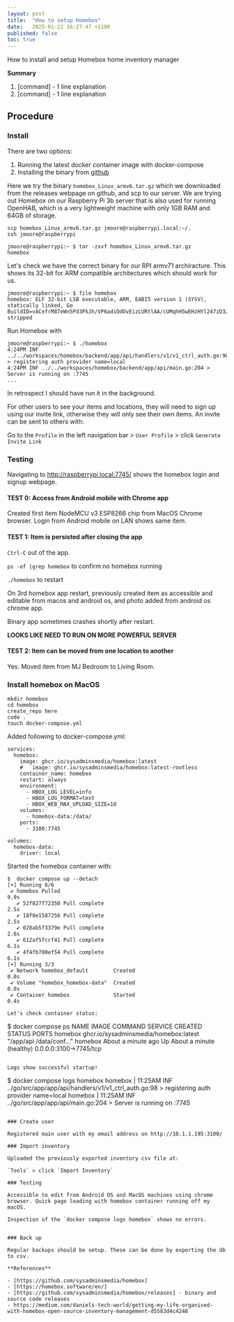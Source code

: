 ```yaml
---
layout: post
title:  "How to setup Homebox"
date:   2025-01-22 16:27:47 +1100
published: false
toc: true
---
```


How to install and setup Homebox home inventory manager

**Summary**

1. [command] - 1 line explanation
2. [command] - 1 line explanation

## Procedure

### Install

There are two options:

1. Running the latest docker container image with docker-compose
2. Installing the binary from [github](https://github.com/sysadminsmedia/homebox/releases)

Here we try the binary `homebox_Linux_armv6.tar.gz` which we downloaded from the releases webpage on github, and scp to our server. We are trying out Homebox on our Raspberry Pi 3b server that is also used for running OpenHAB, which is a very lightweight machine with only 1GB RAM and 64GB of storage.

```
scp homebox_Linux_armv6.tar.gz jmoore@raspberrypi.local:~/.
ssh jmoore@raspberrypi
```

```
jmoore@raspberrypi:~ $ tar -zxvf homebox_Linux_armv6.tar.gz
homebox
```

Let's check we have the correct binary for our RPI armv71 archiracture. This shows its 32-bit for ARM compatible architectures which should work for us.

```
jmoore@raspberrypi:~ $ file homebox
homebox: ELF 32-bit LSB executable, ARM, EABI5 version 1 (SYSV), statically linked, Go BuildID=vACefrM87eWn5Pd3PkJh/VP6adiOdOvEizLURtlAA/cUMqhH5wEHzHYl247zD3/1CahodI08aUH7SGONmp3, stripped
```

Run Homebox with
```
jmoore@raspberrypi:~ $ ./homebox
4:24PM INF ../../workspaces/homebox/backend/app/api/handlers/v1/v1_ctrl_auth.go:98 > registering auth provider name=local
4:24PM INF ../../workspaces/homebox/backend/app/api/main.go:204 > Server is running on :7745
...
```

In retrospect I should have run it in the background.


For other users to see your items and locations, they will need to sign up using our invite link, otherwise they will only see their own items. An invite can be sent to others with:

Go to the `Profile` in the left navigation bar > `User Profile` > click `Generate Invite Link`

### Testing

Navigating to http://raspberrypi.local:7745/ shows the homebox login and signup webpage.


#### TEST 0: Access from Android mobile with Chrome app

Created first item NodeMCU v3 ESP8266 chip  from MacOS Chrome browser. Login from Android mobile on LAN shows same item.


#### TEST 1: Item is persisted after closing the app

`Ctrl-C` out of the app.

`ps -ef |grep homebox` to confirm no homebox running

`./homebox` to restart

On 3rd homebox app restart, previously created item as accessible and editable from macos and android os, and photo added from android os chrome app.

 Binary app sometimes crashes shortly after restart.


**LOOKS LIKE NEED TO RUN ON MORE POWERFUL SERVER**

#### TEST 2: Item can be moved from one location to another

Yes. Moved item from MJ Bedroom to Living Room.

### Install homebox on MacOS

```
mkdir homebox
cd homebox
create_repo here
code .
touch docker-compose.yml
```


Added following to docker-compose.yml:
```
services:
  homebox:
    image: ghcr.io/sysadminsmedia/homebox:latest
    #   image: ghcr.io/sysadminsmedia/homebox:latest-rootless
    container_name: homebox
    restart: always
    environment:
      - HBOX_LOG_LEVEL=info
      - HBOX_LOG_FORMAT=text
      - HBOX_WEB_MAX_UPLOAD_SIZE=10
    volumes:
      - homebox-data:/data/
    ports:
      - 3100:7745

volumes:
  homebox-data:
    driver: local
```

Started the homebox container with:

```
$  docker compose up --detach
[+] Running 6/6
 ✔ homebox Pulled                                                                                                                                                    9.9s
   ✔ 52f827f72350 Pull complete                                                                                                                                      2.5s
   ✔ 18f8e1587256 Pull complete                                                                                                                                      2.5s
   ✔ 028ab5f3379e Pull complete                                                                                                                                      2.6s
   ✔ 612af5fccf41 Pull complete                                                                                                                                      6.1s
   ✔ 4f4fb700ef54 Pull complete                                                                                                                                      6.1s
[+] Running 3/3
 ✔ Network homebox_default        Created                                                                                                                            0.0s
 ✔ Volume "homebox_homebox-data"  Created                                                                                                                            0.0s
 ✔ Container homebox              Started                                                                                                                            0.4s

Let's check container status:

```
$ docker compose ps
NAME      IMAGE                                   COMMAND                  SERVICE   CREATED              STATUS                        PORTS
homebox   ghcr.io/sysadminsmedia/homebox:latest   "/app/api /data/conf…"   homebox   About a minute ago   Up About a minute (healthy)   0.0.0.0:3100->7745/tcp
```

Logs show successful startup!

```
$ docker compose logs homebox
homebox  | 11:25AM INF ../go/src/app/app/api/handlers/v1/v1_ctrl_auth.go:98 > registering auth provider name=local
homebox  | 11:25AM INF ../go/src/app/app/api/main.go:204 > Server is running on :7745
```

### Create user

Registered main user with my email address on http://10.1.1.195:3100/

### Import inventory

Uploaded the previously exported inventory csv file at:

`Tools` > click `Import Inventory`

### Testing

Accessible to edit from Android OS and MacOS machines using chrome browser. Quick page loading with homebox container running off my macOS.

Inspection of the `docker compose logs homebox` shows no errors.


### Back up

Regular backups should be setup. These can be done by exporting the db to csv.

**References**

- [https://github.com/sysadminsmedia/homebox]
- [https://homebox.software/en/]
- [https://github.com/sysadminsmedia/homebox/releases] - binary and source code releases
- https://medium.com/daniels-tech-world/getting-my-life-organised-with-homebox-open-source-inventory-management-d5583d4c4248

